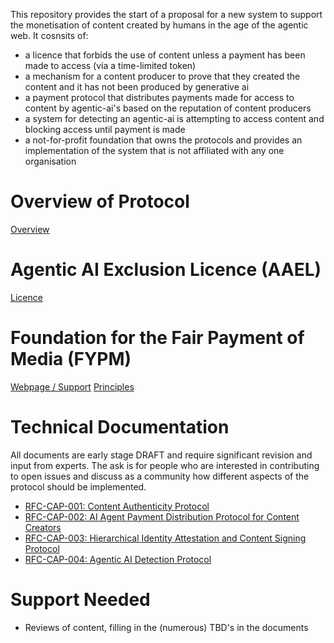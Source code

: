 This repository provides the start of a proposal for a new system to support the monetisation of content created by humans in the age of the agentic web. It cosnsits of:

* a licence that forbids the use of content unless a payment has been made to access (via a time-limited token) 
* a mechanism for a content producer to prove that they created the content and it has not been produced by generative ai
* a payment protocol that distributes payments made for access to content by agentic-ai's based on the reputation of content producers
* a system for detecting an agentic-ai is attempting to access content and blocking access until payment is made
* a not-for-profit foundation that owns the protocols and provides an implementation of the system that is not affiliated with any one organisation

# Overview of Protocol

[Overview](overview.md)

# Agentic AI Exclusion Licence (AAEL)

[Licence](aael-v0_1.md)

# Foundation for the Fair Payment of Media (FYPM)
[Webpage / Support](https://fairpaymentmedia.org/)
[Principles](foundation.md)


# Technical Documentation

All documents are early stage DRAFT and require significant revision and input from experts. The ask is for people who are interested in contributing to open issues and discuss as a community how different aspects of the protocol should be implemented.

* [RFC-CAP-001: Content Authenticity Protocol](rfcs/reputation.md)
* [RFC-CAP-002: AI Agent Payment Distribution Protocol for Content Creators](rfcs/payment.md)
* [RFC-CAP-003: Hierarchical Identity Attestation and Content Signing Protocol](rfcs/identity.md)
* [RFC-CAP-004: Agentic AI Detection Protocol](rfcs/detection.md)

# Support Needed

* Reviews of content, filling in the (numerous) TBD's in the documents
